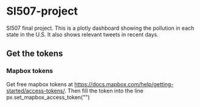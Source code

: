 # SI507-project
SI507 final project.
This is a plotly dashboard showing the pollution in each state in the U.S. It also shows relevant tweets in recent days.
## Get the tokens

### Mapbox tokens
Get free mapbox tokens at https://docs.mapbox.com/help/getting-started/access-tokens/. 
Then fill the token into the line
  px.set_mapbox_access_token("<Your access token>")
